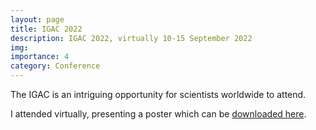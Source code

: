 ```yaml
---
layout: page
title: IGAC 2022
description: IGAC 2022, virtually 10-15 September 2022
img:
importance: 4
category: Conference
---
```


The IGAC is an intriguing opportunity for scientists worldwide to attend. 

I attended virtually, presenting a poster which can be [downloaded here](https://vichawans.github.io/assets/pdf/example_pdf.pdf).

